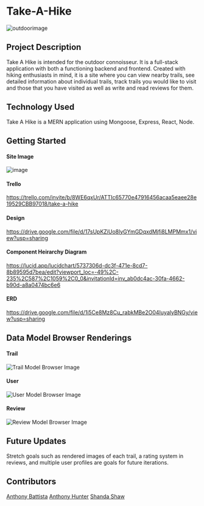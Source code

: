 # Take-A-Hike
![outdoorimage](https://imgur.com/gallery/IsfAcs1)

## Project Description
Take A Hike is intended for the outdoor connoisseur.  It is a full-stack application with both a functioning backend and frontend.  Created with hiking enthusiasts in mind, it is a site where you can view nearby trails, see detailed information about individual trails, track trails you would like to visit and those that you have visited as well as write and read reviews for them. 

## Technology Used
Take A Hike is a MERN application using Mongoose, Express, React, Node. 

## Getting Started

#### Site Image
![image](https://github.com/AnthonyBattista02/Take-A-Hike/assets/47795224/73a20f72-ff2c-4e38-9abb-30f9f6bc59d7)
#### Trello
https://trello.com/invite/b/8WE6qxUr/ATTIc65770e47916456acaa5eaee28e19529CBB97018/take-a-hike 
#### Design
https://drive.google.com/file/d/17sUpKZiUo8lyGYmGDqxdMjfi8LMPMmx1/view?usp=sharing 
#### Component Heirarchy Diagram
https://lucid.app/lucidchart/5737306d-dc3f-471e-8cd7-8b89595d7bea/edit?viewport_loc=-49%2C-235%2C587%2C1059%2C0_0&invitationId=inv_ab0dc4ac-30fa-4662-b90d-a8a0474bc6e6 
#### ERD
https://drive.google.com/file/d/1i5Ce8Mz8Cu_rabkMBe2O04IuyalyBNGy/view?usp=sharing 

## Data Model Browser Renderings
#### Trail
![Trail Model Browser Image](https://imgur.com/a/6Iz16y9)

#### User
![User Model Browser Image](https://imgur.com/a/Faink8h)

#### Review
![Review Model Browser Image](https://imgur.com/a/ONQBSiq)

## Future Updates
Stretch goals such as rendered images of each trail, a rating system in reviews, and multiple user profiles are goals for future iterations.

## Contributors
<a href = "https://github.com/AnthonyBattista02">Anthony Battista</a>
<a href = "https://github.com/ahunter623">Anthony Hunter</a>
<a href = "https://github.com/srhshaw">Shanda Shaw</a>
